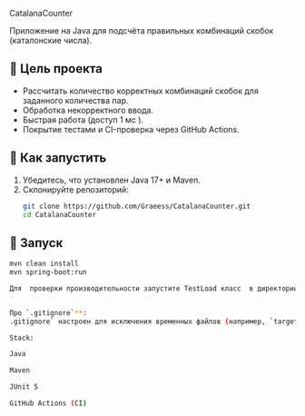 CatalanaCounter

Приложение на Java для подсчёта правильных комбинаций скобок (каталонские числа).

## 🎯 Цель проекта

- Рассчитать количество корректных комбинаций скобок для заданного количества пар.
- Обработка некорректного ввода.
- Быстрая работа (доступ 1 мс ).
- Покрытие тестами и CI-проверка через GitHub Actions.


## 🚀 Как запустить

1. Убедитесь, что установлен Java 17+ и Maven.
2. Склонируйте репозиторий:
   ```bash
   git clone https://github.com/Graeess/CatalanaCounter.git
   cd CatalanaCounter


## 🚀 Запуск

```bash
mvn clean install
mvn spring-boot:run

Для  проверки производительности запустите TestLoad класс  в директории TestParent/testload/Tesload


Про `.gitignore`**:
.gitignore` настроен для исключения временных файлов (например, `target/`, `.idea/`).

Stack:

Java

Maven

JUnit 5

GitHub Actions (CI)
